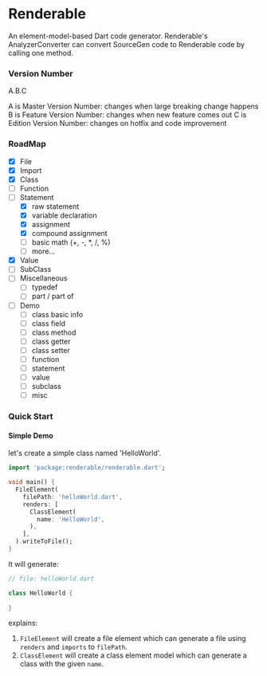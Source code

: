 # Renderable
An element-model-based Dart code generator. 
Renderable's AnalyzerConverter can convert SourceGen code to Renderable code by calling one method.

### Version Number
A.B.C

A is Master Version Number: changes when large breaking change happens
B is Feature Version Number: changes when new feature comes out
C is Edition Version Number: changes on hotfix and code improvement

### RoadMap
- [x] File
- [x] Import
- [x] Class
- [ ] Function
- [ ] Statement
    - [x] raw statement
    - [x] variable declaration
    - [x] assignment
    - [x] compound assignment
    - [ ] basic math (+, -, *, /, %)
    - [ ] more...
- [x] Value
- [ ] SubClass
- [ ] Miscellaneous
    - [ ] typedef
    - [ ] part / part of
- [ ] Demo
    - [ ] class basic info
    - [ ] class field
    - [ ] class method
    - [ ] class getter
    - [ ] class setter
    - [ ] function
    - [ ] statement
    - [ ] value
    - [ ] subclass
    - [ ] misc

### Quick Start

#### Simple Demo
let's create a simple class named 'HelloWorld'.

```dart
import 'package:renderable/renderable.dart';

void main() {
  FileElement(
    filePath: 'helloWorld.dart',
    renders: [
      ClassElement(
        name: 'HelloWorld',
      ),
    ],
  ).writeToFile();
}
```

It will generate:
```dart
// file: helloWorld.dart

class HelloWorld {
  
}
```

explains:
1. `FileElement` will create a file element which can generate a file using `renders` and `imports` to `filePath`.
1. `ClassElement` will create a class element model which can generate a class with the given `name`.
